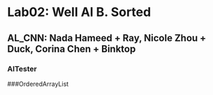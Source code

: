 # Lab02: Well Al B. Sorted

## AL_CNN: Nada Hameed + Ray, Nicole Zhou + Duck, Corina Chen + Binktop

### AlTester

###OrderedArrayList
